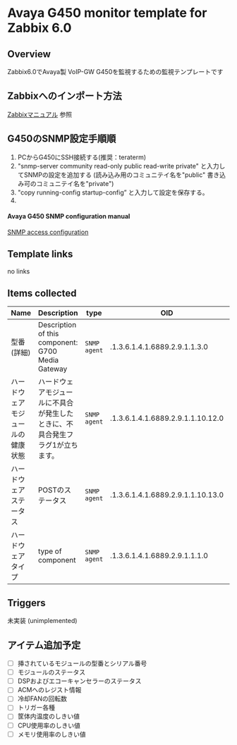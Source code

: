# Avaya G450 monitor template for Zabbix 6.0
## Overview
Zabbix6.0でAvaya製 VoIP-GW G450を監視するための監視テンプレートです
## Zabbixへのインポート方法
[Zabbixマニュアル](https://www.zabbix.com/documentation/current/jp/manual/xml_export_import/templates) 参照

## G450のSNMP設定手順順
1. PCからG450にSSH接続する(推奨：teraterm)
1. "snmp-server community read-only public read-write private" と入力してSNMPの設定を追加する (読み込み用のコミュニテイ名を"public" 書き込み可のコミュニテイ名を"private")
1. "copy running-config startup-config” と入力して設定を保存する。
2. 
#### Avaya G450 SNMP configuration manual
[SNMP access configuration](https://documentation.avaya.com/ja-JP/bundle/AvayaG450BranchGatewayCLIReference_10.2.x/page/SNMPAccessConfiguration.html)

## Template links
no links

## Items collected
|Name|Description|type|OID|Key and additional info|
|----|-----------|----|----|----|
|型番(詳細)|Description of this component: G700 Media Gateway|`SNMP agent`|.1.3.6.1.4.1.6889.2.9.1.1.3.0|cmgDescription<p>Update:1 day</p>|
|ハードウェアモジュールの健康状態|ハードウェアモジュールに不具合が発生したときに、不具合発生フラグ1が立ちます。|`SNMP agent`|.1.3.6.1.4.1.6889.2.9.1.1.10.12.0|cmgHardwareFaultMask<p>Update:10 min</p>|
|ハードウェアステータス|POSTのステータス|`SNMP agent`|.1.3.6.1.4.1.6889.2.9.1.1.10.13.0|cmgHardwareStatusMask<p>Update:5 min</p>|
|ハードウェアタイプ|type of component|`SNMP agent`|.1.3.6.1.4.1.6889.2.9.1.1.1.0|cmgHWType<p>Update:1 day</p>|

## Triggers
未実装 (unimplemented)

## アイテム追加予定
- [ ] 挿されているモジュールの型番とシリアル番号
- [ ] モジュールのステータス
- [ ] DSPおよびエコーキャンセラーのステータス
- [ ] ACMへのレジスト情報
- [ ] 冷却FANの回転数
- [ ] トリガー各種
- [ ] 筐体内温度のしきい値
- [ ] CPU使用率のしきい値
- [ ] メモリ使用率のしきい値
